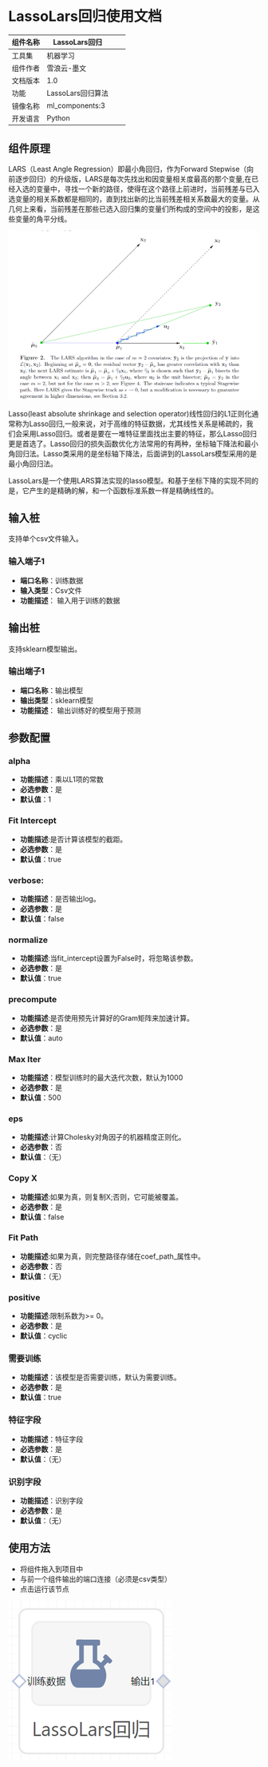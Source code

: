 # LassoLars回归使用文档
| 组件名称 | LassoLars回归|  |  |
| --- | --- | --- | --- |
| 工具集 | 机器学习 |  |  |
| 组件作者 | 雪浪云-墨文 |  |  |
| 文档版本 | 1.0 |  |  |
| 功能 | LassoLars回归算法|  |  |
| 镜像名称 | ml_components:3 |  |  |
| 开发语言 | Python |  |  |

## 组件原理
LARS（Least Angle Regression）即最小角回归，作为Forward Stepwise（向前逐步回归）的升级版，LARS是每次先找出和因变量相关度最高的那个变量,在已经入选的变量中，寻找一个新的路径，使得在这个路径上前进时，当前残差与已入选变量的相关系数都是相同的，直到找出新的比当前残差相关系数最大的变量。从几何上来看，当前残差在那些已选入回归集的变量们所构成的空间中的投影，是这些变量的角平分线。  

![](./img/Lasso回归1.png)

Lasso(least absolute shrinkage and selection operator)线性回归的L1正则化通常称为Lasso回归,一般来说，对于高维的特征数据，尤其线性关系是稀疏的，我们会采用Lasso回归。或者是要在一堆特征里面找出主要的特征，那么Lasso回归更是首选了。Lasso回归的损失函数优化方法常用的有两种，坐标轴下降法和最小角回归法。Lasso类采用的是坐标轴下降法，后面讲到的LassoLars模型采用的是最小角回归法。

LassoLars是一个使用LARS算法实现的lasso模型。和基于坐标下降的实现不同的是，它产生的是精确的解，和一个函数标准系数一样是精确线性的。
## 输入桩
支持单个csv文件输入。
### 输入端子1

- **端口名称**：训练数据
- **输入类型**：Csv文件
- **功能描述**： 输入用于训练的数据
## 输出桩
支持sklearn模型输出。
### 输出端子1

- **端口名称**：输出模型
- **输出类型**：sklearn模型
- **功能描述**： 输出训练好的模型用于预测
## 参数配置
### alpha

- **功能描述**：乘以L1项的常数
- **必选参数**：是
- **默认值**：1
### Fit Intercept

- **功能描述**:是否计算该模型的截距。
- **必选参数**：是
- **默认值**：true
### verbose:

- **功能描述**：是否输出log。
- **必选参数**：是
- **默认值**：false
### normalize

- **功能描述**:当fit_intercept设置为False时，将忽略该参数。
- **必选参数**：是
- **默认值**：true
### precompute

- **功能描述**:是否使用预先计算好的Gram矩阵来加速计算。
- **必选参数**：是
- **默认值**：auto
### Max Iter

- **功能描述**：模型训练时的最大迭代次数，默认为1000
- **必选参数**：是
- **默认值**：500
### eps

- **功能描述**:计算Cholesky对角因子的机器精度正则化。
- **必选参数**：否
- **默认值**：（无）
### Copy X

- **功能描述**:如果为真，则复制X;否则，它可能被覆盖。
- **必选参数**：是
- **默认值**：false
### Fit Path

- **功能描述**:如果为真，则完整路径存储在coef_path_属性中。
- **必选参数**：否
- **默认值**：（无）
### positive

- **功能描述**:限制系数为>= 0。
- **必选参数**：是
- **默认值**：cyclic
### 需要训练

- **功能描述**：该模型是否需要训练，默认为需要训练。
- **必选参数**：是
- **默认值**：true
### 特征字段

- **功能描述**：特征字段
- **必选参数**：是
- **默认值**：（无）
### 识别字段

- **功能描述**：识别字段
- **必选参数**：是
- **默认值**：（无）
## 使用方法
- 将组件拖入到项目中
- 与前一个组件输出的端口连接（必须是csv类型）
- 点击运行该节点


![](./img/LassoLars回归1.png)



